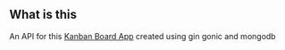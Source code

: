 ## What is this

An API for this [Kanban Board App](https://github.com/Rangga-PR/kanban-board) created using gin gonic and mongodb 